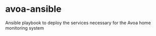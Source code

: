 # avoa-ansible
Ansible playbook to deploy the services necessary for the Avoa home monitoring system
